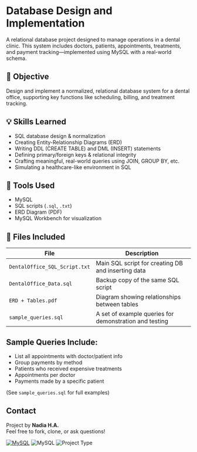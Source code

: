 # Database Design and Implementation

A relational database project designed to manage operations in a dental clinic. This system includes doctors, patients, appointments, treatments, and payment tracking—implemented using MySQL with a real-world schema.



## 📌 Objective

Design and implement a normalized, relational database system for a dental office, supporting key functions like scheduling, billing, and treatment tracking.



## 💡 Skills Learned

- SQL database design & normalization  
- Creating Entity-Relationship Diagrams (ERD)  
- Writing DDL (CREATE TABLE) and DML (INSERT) statements  
- Defining primary/foreign keys & relational integrity  
- Crafting meaningful, real-world queries using JOIN, GROUP BY, etc.  
- Simulating a healthcare-like environment in SQL  



## 🔧 Tools Used

- MySQL  
- SQL scripts (`.sql`, `.txt`)  
- ERD Diagram (PDF)
- MySQL Workbench for visualization  



## 📂 Files Included

| File | Description |
|------|-------------|
| `DentalOffice_SQL_Script.txt` | Main SQL script for creating DB and inserting data |
| `DentalOffice_Data.sql` | Backup copy of the same SQL script |
| `ERD + Tables.pdf` | Diagram showing relationships between tables |
| `sample_queries.sql` | A set of example queries for demonstration and testing |




## Sample Queries Include:

- List all appointments with doctor/patient info  
- Group payments by method  
- Patients who received expensive treatments  
- Appointments per doctor  
- Payments made by a specific patient  

(See `sample_queries.sql` for full examples)



## Contact

Project by **Nadia H.A.**  
Feel free to fork, clone, or ask questions!



[![MySQL](https://img.shields.io/badge/MySQL-4479A1?logo=mysql&logoColor=fff)](#)
![MySQL](https://img.shields.io/badge/Database-MySQL-blue) ![Project Type](https://img.shields.io/badge/Type-Relational%20DB-green)
